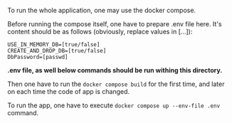 To run the whole application, one may use the docker compose.

Before running the compose itself, one have to prepare .env file here. It's content should be as follows (obviously, replace values in [...]):
```
USE_IN_MEMORY_DB=[true/false]
CREATE_AND_DROP_DB=[true/false]
DbPassword=[passwd]
```
**.env file, as well below commands should be run withing this directory.**

Then one have to run the `docker compose build` for the first time, and later on each time the code of app is changed.

To run the app, one have to execute `docker compose up --env-file .env` command.